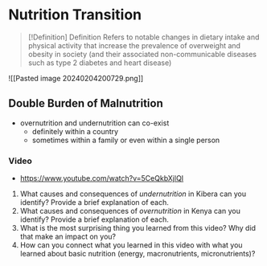 # Nutrition Transition
> [!Definition] Definition
> Refers to notable changes in dietary intake and physical activity that increase the prevalence of overweight and obesity in society (and their associated non-communicable diseases such as type 2 diabetes and heart disease)

![[Pasted image 20240204200729.png]]
## Double Burden of Malnutrition
- overnutrition and undernutrition can co-exist
	- definitely within a country
	- sometimes within a family or even within a single person
### Video
- https://www.youtube.com/watch?v=5CeQkbXjlQI
1. What causes and consequences of _undernutrition_ in Kibera can you identify? Provide a brief explanation of each.
2. What causes and consequences of _overnutrition_ in Kenya can you identify? Provide a brief explanation of each.
3. What is the most surprising thing you learned from this video? Why did that make an impact on you?
4. How can you connect what you learned in this video with what you learned about basic nutrition (energy, macronutrients, micronutrients)?
